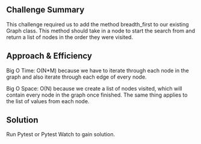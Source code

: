 ## Challenge Summary

This challenge required us to add the method breadth_first to our existing Graph class. This method should take in a node to start the search from and return a list of nodes in the order they were visited.

## Approach & Efficiency

Big O Time: O(N*M) because we have to iterate through each node in the graph and also iterate through each edge of every node.

Big O Space: O(N) because we create a list of nodes visited, which will contain every node in the graph once finished. The same thing applies to the list of values from each node.

## Solution
Run Pytest or Pytest Watch to gain solution.

